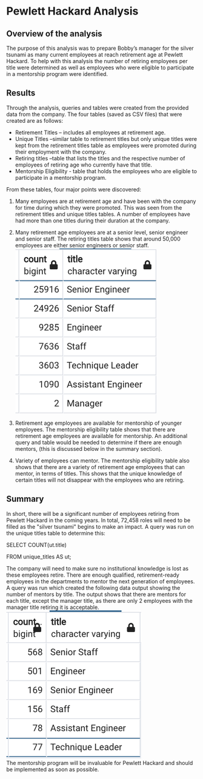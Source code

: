 # Pewlett Hackard Analysis
## Overview of the analysis
The purpose of this analysis was to prepare Bobby’s manager for the silver tsunami as many current employees at reach retirement age at Pewlett Hackard. To help with this analysis the number of retiring employees per title were determined as well as employees who were eligible to participate in a mentorship program were identified. 

## Results 
Through the analysis, queries and tables were created from the provided data from the company. 
The four tables (saved as CSV files) that were created are as follows:
-	Retirement Titles – includes all employees at retirement age.
-	Unique Titles –similar table to retirement titles but only unique titles were kept from the retirement titles table as employees were promoted during their employment with the company. 
-	Retiring titles –table that lists the titles and the respective number of employees of retiring age who currently have that title. 
-	Mentorship Eligibility - table that holds the employees who are eligible to participate in a mentorship program.

From these tables, four major points were discovered:
1. Many employees are at retirement age and have been with the company for time during which they were promoted. This was seen from the retirement titles and unique titles tables. A number of employees have had more than one titles during their duration at the company.
2. Many retirement age employees are at a senior level, senior engineer and senior staff. The retiring titles table shows that around 50,000 employees are either senior engineers or senior staff. 
![This is an image](Resources/Retirees_by_Title.png) 

4. Retirement age employees are available for mentorship of younger employees. The mentorship eligibility table shows that there are retirement age employees are available for mentorship. An additional query and table would be needed to determine if there are enough mentors, (this is discussed below in the summary section).
5. Variety of employees can mentor. The mentorship eligibility table also shows that there are a variety of retirement age employees that can mentor, in terms of titles. This shows that the unique knowledge of certain titles will not disappear with the employees who are retiring.  

## Summary
In short, there will be a significant number of employees retiring from Pewlett Hackard in the coming years. In total, 72,458 roles will need to be filled as the "silver tsunami" begins to make an impact. A query was run on the unique titles table to determine this:

SELECT COUNT(ut.title)

FROM unique_titles AS ut; 

The company will need to make sure no institutional knowledge is lost as these employees retire. There are enough qualified, retirement-ready employees in the departments to mentor the next generation of employees. A query was run which created the following data output showing the number of mentors by title. The output shows that there are mentors for each title, except the manager title, as there are only 2 employees with the manager title retiring it is acceptable. ![This is an image](Resources/Mentors_by_Title.png)  
The mentorship program will be invaluable for Pewlett Hackard and should be implemented as soon as possible.

